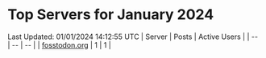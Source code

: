 # Top Servers for January 2024
Last Updated: 01/01/2024 14:12:55 UTC
| Server | Posts | Active Users |
| -- | -- | -- |
| [fosstodon.org](https://fosstodon.org/tags/PowerShell) | 1 | 1 |
